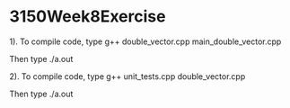 # 3150Week8Exercise


1). To compile code, type g++ double_vector.cpp main_double_vector.cpp

Then type ./a.out

2). To compile code, type g++ unit_tests.cpp double_vector.cpp

Then type ./a.out
